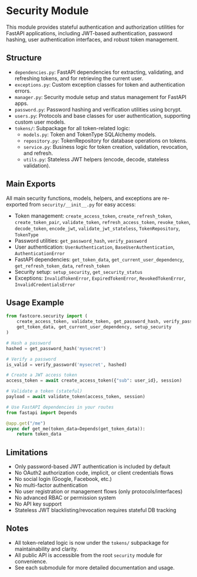 # Security Module

This module provides stateful authentication and authorization utilities for FastAPI applications, including JWT-based authentication, password hashing, user authentication interfaces, and robust token management.

## Structure

- `dependencies.py`: FastAPI dependencies for extracting, validating, and refreshing tokens, and for retrieving the current user.
- `exceptions.py`: Custom exception classes for token and authentication errors.
- `manager.py`: Security module setup and status management for FastAPI apps.
- `password.py`: Password hashing and verification utilities using bcrypt.
- `users.py`: Protocols and base classes for user authentication, supporting custom user models.
- `tokens/`: Subpackage for all token-related logic:
  - `models.py`: Token and TokenType SQLAlchemy models.
  - `repository.py`: TokenRepository for database operations on tokens.
  - `service.py`: Business logic for token creation, validation, revocation, and refresh.
  - `utils.py`: Stateless JWT helpers (encode, decode, stateless validation).

## Main Exports

All main security functions, models, helpers, and exceptions are re-exported from `security/__init__.py` for easy access:

- Token management: `create_access_token`, `create_refresh_token`, `create_token_pair`, `validate_token`, `refresh_access_token`, `revoke_token`, `decode_token`, `encode_jwt`, `validate_jwt_stateless`, `TokenRepository`, `TokenType`
- Password utilities: `get_password_hash`, `verify_password`
- User authentication: `UserAuthentication`, `BaseUserAuthentication`, `AuthenticationError`
- FastAPI dependencies: `get_token_data`, `get_current_user_dependency`, `get_refresh_token_data`, `refresh_token`
- Security setup: `setup_security`, `get_security_status`
- Exceptions: `InvalidTokenError`, `ExpiredTokenError`, `RevokedTokenError`, `InvalidCredentialsError`

## Usage Example

```python
from fastcore.security import (
    create_access_token, validate_token, get_password_hash, verify_password,
    get_token_data, get_current_user_dependency, setup_security
)

# Hash a password
hashed = get_password_hash('mysecret')

# Verify a password
is_valid = verify_password('mysecret', hashed)

# Create a JWT access token
access_token = await create_access_token({"sub": user_id}, session)

# Validate a token (stateful)
payload = await validate_token(access_token, session)

# Use FastAPI dependencies in your routes
from fastapi import Depends

@app.get("/me")
async def get_me(token_data=Depends(get_token_data)):
    return token_data
```

## Limitations

- Only password-based JWT authentication is included by default
- No OAuth2 authorization code, implicit, or client credentials flows
- No social login (Google, Facebook, etc.)
- No multi-factor authentication
- No user registration or management flows (only protocols/interfaces)
- No advanced RBAC or permission system
- No API key support
- Stateless JWT blacklisting/revocation requires stateful DB tracking

## Notes
- All token-related logic is now under the `tokens/` subpackage for maintainability and clarity.
- All public API is accessible from the root `security` module for convenience.
- See each submodule for more detailed documentation and usage.
